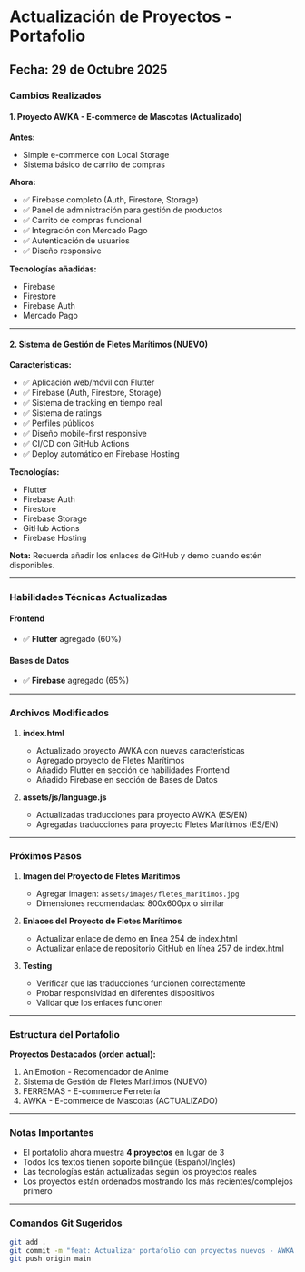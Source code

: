 # Actualización de Proyectos - Portafolio

## Fecha: 29 de Octubre 2025

### Cambios Realizados

#### 1. Proyecto AWKA - E-commerce de Mascotas (Actualizado)
**Antes:**
- Simple e-commerce con Local Storage
- Sistema básico de carrito de compras

**Ahora:**
- ✅ Firebase completo (Auth, Firestore, Storage)
- ✅ Panel de administración para gestión de productos
- ✅ Carrito de compras funcional
- ✅ Integración con Mercado Pago
- ✅ Autenticación de usuarios
- ✅ Diseño responsive

**Tecnologías añadidas:**
- Firebase
- Firestore
- Firebase Auth
- Mercado Pago

---

#### 2. Sistema de Gestión de Fletes Marítimos (NUEVO)
**Características:**
- ✅ Aplicación web/móvil con Flutter
- ✅ Firebase (Auth, Firestore, Storage)
- ✅ Sistema de tracking en tiempo real
- ✅ Sistema de ratings
- ✅ Perfiles públicos
- ✅ Diseño mobile-first responsive
- ✅ CI/CD con GitHub Actions
- ✅ Deploy automático en Firebase Hosting

**Tecnologías:**
- Flutter
- Firebase Auth
- Firestore
- Firebase Storage
- GitHub Actions
- Firebase Hosting

**Nota:** Recuerda añadir los enlaces de GitHub y demo cuando estén disponibles.

---

### Habilidades Técnicas Actualizadas

#### Frontend
- ✅ **Flutter** agregado (60%)

#### Bases de Datos
- ✅ **Firebase** agregado (65%)

---

### Archivos Modificados

1. **index.html**
   - Actualizado proyecto AWKA con nuevas características
   - Agregado proyecto de Fletes Marítimos
   - Añadido Flutter en sección de habilidades Frontend
   - Añadido Firebase en sección de Bases de Datos

2. **assets/js/language.js**
   - Actualizadas traducciones para proyecto AWKA (ES/EN)
   - Agregadas traducciones para proyecto Fletes Marítimos (ES/EN)

---

### Próximos Pasos

1. **Imagen del Proyecto de Fletes Marítimos**
   - Agregar imagen: `assets/images/fletes_maritimos.jpg`
   - Dimensiones recomendadas: 800x600px o similar

2. **Enlaces del Proyecto de Fletes Marítimos**
   - Actualizar enlace de demo en línea 254 de index.html
   - Actualizar enlace de repositorio GitHub en línea 257 de index.html

3. **Testing**
   - Verificar que las traducciones funcionen correctamente
   - Probar responsividad en diferentes dispositivos
   - Validar que los enlaces funcionen

---

### Estructura del Portafolio

**Proyectos Destacados (orden actual):**
1. AniEmotion - Recomendador de Anime
2. Sistema de Gestión de Fletes Marítimos (NUEVO)
3. FERREMAS - E-commerce Ferretería
4. AWKA - E-commerce de Mascotas (ACTUALIZADO)

---

### Notas Importantes

- El portafolio ahora muestra **4 proyectos** en lugar de 3
- Todos los textos tienen soporte bilingüe (Español/Inglés)
- Las tecnologías están actualizadas según los proyectos reales
- Los proyectos están ordenados mostrando los más recientes/complejos primero

---

### Comandos Git Sugeridos

```bash
git add .
git commit -m "feat: Actualizar portafolio con proyectos nuevos - AWKA con Firebase/Mercado Pago y Sistema de Fletes Marítimos con Flutter"
git push origin main
```
